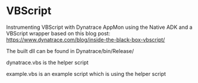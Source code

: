 # VBScript
Instrumenting VBScript with Dynatrace AppMon using the Native ADK and a VBScript wrapper based on this blog post:
https://www.dynatrace.com/blog/inside-the-black-box-vbscript/

The built dll can be found in Dynatrace/bin/Release/

dynatrace.vbs is the helper script

example.vbs is an example script which is using the helper script
